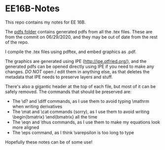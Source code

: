# EE16B-Notes

This repo contains my notes for EE 16B.

The [pdfs folder](pdfs) contains generated pdfs from all the .tex files. These are from the commit on 06/29/2020, and they may be out of date from the rest of the repo.

I compile the .tex files using pdftex, and embed graphics as .pdf.

The graphics are generated using IPE (http://ipe.otfried.org/), and the generated pdfs can be opened directly using IPE if you need to make any changes. _DO NOT_ open / edit them in anything else, as that deletes the metadata that IPE needs to preserve layers and stuff.

There's also a gigantic header at the top of each file, but most of it can be safely removed. The commands that should be preserved are:
 - The \d? and \diff commands, as I use them to avoid typing \mathrm when writing derivatives
 - The \mat and \cat commands (sorry), as I use them to avoid writing \begin{bmatrix} \end{bmatrix} all the time
 - The \eqn and \thus commands, as I use them to make my equations look more aligned
 - The \eps command, as I think \varepsilon is too long to type

 Hopefully these notes can be of some use!
